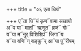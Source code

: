 +++
title = "०६ एता धियं"

+++
ए᳓ता धि᳓यं कृण᳓वामा सखायो  
अ᳓प या᳓ माताँ᳓ ऋणुत᳓ व्रजं᳓ गोः᳓  
य᳓या म᳓नुर् विशिशिप्रं᳓ जिगा᳓य  
य᳓या वणि᳓ग् वङ्कु᳓र् आ᳓पा पु᳓रीषम्
